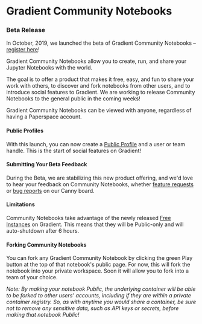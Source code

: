 # Gradient Community Notebooks

### Beta Release

In October, 2019, we launched the beta of Gradient Community Notebooks – [register here](https://docs.google.com/forms/d/1VtgyUJxwWo5HQIW_GKZvue_sW9R7PJANa_USdQJ4yaE)!

Gradient Community Notebooks allow you to create, run, and share your Jupyter Notebooks with the world.

The goal is to offer a product that makes it free, easy, and fun to share your work with others, to discover and fork notebooks from other users, and to introduce social features to Gradient. We are working to release Community Notebooks to the general public in the coming weeks!

Gradient Community Notebooks can be viewed with anyone, regardless of having a Paperspace account.

#### Public Profiles

With this launch, you can now create a [Public Profile](https://www.paperspace.com/jared) and a user or team handle. This is the start of social features on Gradient!

#### Submitting Your Beta Feedback

During the Beta, we are stabilizing this new product offering, and we'd love to hear your feedback on Community Notebooks, whether [feature requests](https://paperspace.canny.io/feature-requests) or [bug reports](https://feedback.canny.io/bug-reports) on our Canny board.

#### Limitations

Community Notebooks take advantage of the newly released [Free Instances](../instances/free-instances.md) on Gradient. This means that they will be Public-only and will auto-shutdown after 6 hours.

#### Forking Community Notebooks

You can fork any Gradient Community Notebook by clicking the green Play button at the top of that notebook's public page. For now, this will fork the notebook into your private workspace. Soon it will allow you to fork into a team of your choice.

_Note: By making your notebook Public, the underlying container will be able to be forked to other users' accounts, including if they are within a private container registry. So, as with anytime you would share a container, be sure not to remove any sensitive data, such as API keys or secrets, before making that notebook Public!_

